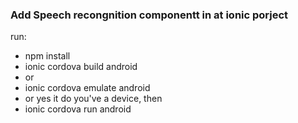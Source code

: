 <h3>Add Speech recongnition componentt in at ionic porject</h3>
run:<br>
<ul>
  <li>npm install</li>
  <li>ionic cordova build android</li>
  <li>or</li>
  <li>ionic cordova emulate android</li>
  <li>or yes it do you've a device, then</li>
  <li>ionic cordova run android</li>
</ul>
